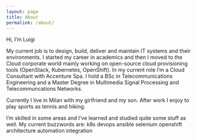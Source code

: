 ```yaml
---
layout: page
title: About
permalink: /about/
---
```


Hi, I’m Luigi

My current job is to design, build, deliver and maintain IT systems and their environments.
I started my career in academics and then I moved to the Cloud corporate world mainly working on open-source cloud provisioning tools (OpenStack, Kubernetes, OpenShift).
In my current role I’m a Cloud Consultant with Accenture Spa.
I hold a BSc in Telecommunications Engineering and a Master Degree in Multimedia Signal Processing and Telecommuncations Networks.

Currently I live in Milan with my girlfriend and my son.
After work I enjoy to play sports as tennis and hiking.

I’m skilled in some areas and I’ve learned and studied quite some stuff as well.
My current buzzwords are: k8s devops ansible selenium openshift architecture automation integration 
